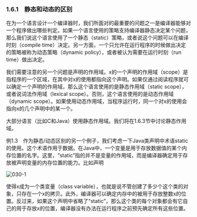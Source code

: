 ### 1.6.1　静态和动态的区别

在为一个语言设计一个编译器时，我们所面对的最重要的问题之一是编译器能够对一个程序做出哪些判定。如果一个语言使用的策略支持编译器静态决定某个问题，那么我们说这个语言使用了一个静态（static）策略，或者说这个问题可以在编译时刻（compile time）决定。另一方面，一个只允许在运行程序的时候做出决定的策略被称为动态策略（dynamic policy），或者被认为需要在运行时刻（run time）做出决定。

我们需要注意的另一个问题是声明的作用域。x的一个声明的作用域（scope）是指程序的一个区域，在其中对x的使用都指向这个声明。如果仅通过阅读程序就可以确定一个声明的作用域，那么这个语言使用的是静态作用域（static scope），或者说词法作用域（lexical scope）。否则，这个语言使用的是动态作用域（dynamic scope）。如果使用动态作用域，当程序运行时，同一个对x的使用会指向x的几个声明中的某一个。

大部分语言（比如C和Java）使用静态作用域。我们将在1.6.3节中讨论静态作用域。

例1.3　作为静态/动态区别的另一个例子，我们考虑一下Java类声明中术语static的使用。这个术语作用于数据。在Java中，一个变量是用于存放数据值的某个内存位置的名字。这里，“static”指的并不是变量的作用域，而是编译器确定用于存放被声明变量的内存位置的能力。比如声明

![030-1](../Images/image03957.jpeg)

使得x成为一个类变量（class variable），也就是说不管创建了多少个这个类的对象，只存在一个x的拷贝。此外，编译器可以确定内存中的被用于存放整数x的位置。反过来，如果这个声明中省略了“static”，那么这个类的每个对象都会有它自己的用于存放x的位置，编译器没有办法在运行程序之前预先确定所有这些位置。